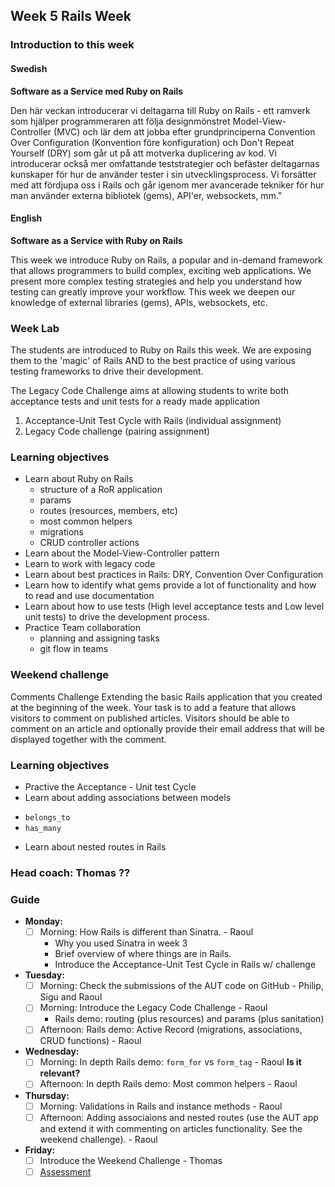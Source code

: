 ## Week 5 Rails Week
### Introduction to this week

#### Swedish
**Software as a Service med Ruby on Rails**

Den här veckan introducerar vi deltagarna till Ruby on Rails - ett ramverk som hjälper programmeraren att följa designmönstret Model-View-Controller (MVC) och lär dem att jobba efter grundprinciperna Convention Over Configuration (Konvention före konfiguration) och Don't Repeat Yourself (DRY) som går ut på att motverka duplicering av kod. Vi introducerar också mer omfattande teststrategier och befäster deltagarnas kunskaper för hur de använder tester i sin utvecklingsprocess. Vi forsätter med att fördjupa oss i Rails och går igenom mer avancerade tekniker för hur man använder externa bibliotek (gems), API'er, websockets, mm."

#### English
**Software as a Service with Ruby on Rails**

This week we introduce Ruby on Rails, a popular and in-demand framework that allows programmers to build complex, exciting web applications. We present more complex testing strategies and help you understand how testing can greatly improve your workflow. This week we deepen our knowledge of external libraries (gems), APIs, websockets, etc.

### Week Lab
The students are introduced to Ruby on Rails this week. We are exposing them to the 'magic' of Rails AND to the best practice of using various testing frameworks to drive their development.

The Legacy Code Challenge aims at allowing students to write both acceptance tests and unit tests for a ready made application
1. Acceptance-Unit Test Cycle with Rails (individual assignment)
2. Legacy Code challenge (pairing assignment)


### Learning objectives
* Learn about Ruby on Rails
  - structure of a RoR application
  - params
  - routes (resources, members, etc)
  - most common helpers
  - migrations
  - CRUD controller actions
* Learn about the Model-View-Controller pattern
* Learn to work with legacy code
* Learn about best practices in Rails: DRY, Convention Over Configuration
* Learn how to identify what gems provide a lot of functionality and how to read and use documentation
* Learn about how to use tests (High level acceptance tests and Low level unit tests) to drive the development process.
* Practice Team collaboration
  - planning and assigning tasks
  - git flow in teams

### Weekend challenge
Comments Challenge
Extending the basic Rails application that you created at the beginning  of the week. Your task is to add a feature that allows visitors to comment on published articles. Visitors should be able to comment on an article and optionally provide their email address that will be displayed together with the comment.

### Learning objectives
* Practive the Acceptance - Unit test Cycle
* Learn about adding associations between models
 - `belongs_to`
 - `has_many`
* Learn about nested routes in Rails

### Head coach: Thomas ?? 

### Guide
- **Monday:**
  - [ ] Morning: How Rails is different than Sinatra. - Raoul
    - Why you used Sinatra in week 3
    - Brief overview of where things are in Rails.
    - Introduce the Acceptance-Unit Test Cycle in Rails w/ challenge
- **Tuesday:**
  - [ ] Morning: Check the submissions of the AUT code on GitHub - Philip, Sigu and Raoul
  - [ ] Morning: Introduce the Legacy Code Challenge - Raoul
    - Rails demo: routing (plus resources) and params (plus sanitation)
  - [ ] Afternoon: Rails demo: Active Record (migrations, associations, CRUD functions) - Raoul
- **Wednesday:**
  - [ ] Morning: In depth Rails demo: `form_for` vs `form_tag` - Raoul **Is it relevant?**
  - [ ] Afternoon: In depth Rails demo: Most common helpers - Raoul
- **Thursday:**
  - [ ] Morning: Validations in Rails and instance methods - Raoul
  - [ ] Afternoon: Adding associaions and nested routes (use the AUT app and extend it with commenting on articles functionality. See the weekend challenge). - Raoul
- **Friday:**
  - [ ] Introduce the Weekend Challenge - Thomas 
  - [ ] [Assessment](https://github.com/CraftAcademy/coach-guides/blob/master/miscellaneous/assessments/week_5_assessment.md)
